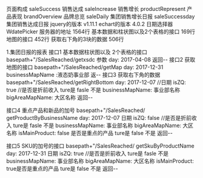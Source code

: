 页面构成
saleSuccess          销售达成
saleIncrease         销售增长
productRepresent     产品表现
brandOverview        品牌总览
saleDaily            集团销售增长日报
saleSuccessday       集团销售达成日报
jquery的版本          v1.11.1 
echart的版本          4.0.2
日期选择器             WdatePicker
服务器的地址           1564行
基本数据和柱状图以及2个表格的接口  169行
地图的接口                      452行
获取右下角的3块的数据             506行

1.集团日报的报表
接口1 基本数据柱状图以及 2个表格的接口
basepath+"/SalesReached/getxsdc
参数 day: 2017-04-08
返回--
接口2 获取地图的接口
basepath+"/SalesReached/getMap
day: 2017-12-31
businessMapName :液态奶事业部
返--
接口3 获取右下角的数据
basepath+"/SalesReached/getRightBottom
day: 2017-12-07  //日期
isZQ: true    //是否是折前收入  ture是  fasle 不是
businessMapName: 事业部名称
bigAreaMapName:  大区名称
返回--

接口4 重点产品和新品的加号
basepath+"/SalesReached/ getProductByBusinessName
day: 2017-12-07  日期
isZQ: false   //是否是折前收入  ture是  fasle 不是
businessMapName: 事业部名称
bigAreaMapName:  大区名称
isMainProduct: false  是否是重点的产品  ture是  false 不是
返回--



接口5 SKU的加号的接口
basepath+"/SalesReached/ getSkuByProductName
day: 2017-12-31  日期
isZQ: true  //是否是折前收入  ture是  fasle 不是
businessMapName: 事业部名称
bigAreaMapName:  大区名称
isMainProduct: true是否是重点的产品  ture是  false 不是
返回--

